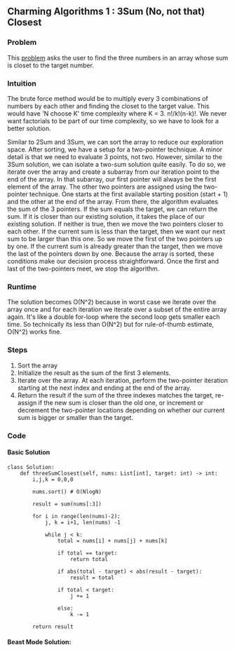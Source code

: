 ## Charming Algorithms 1 : 3Sum (No, not that) Closest

### Problem
This [problem](https://leetcode.com/problems/3sum-closest) asks the user to find the three numbers in an array whose sum is closet to the target number. 

### Intuition 
The brute force method would be to multiply every 3 combinations of numbers by each other and finding the closet to the target value. This would have 'N choose K' time complexity where K = 3. n!/k!(n-k)!. We never want factorials to be part of our time complexity, so we have to look for a better solution. 

Similar to 2Sum and 3Sum, we can sort the array to reduce our exploration space. After sorting, we have a setup for a two-pointer technique. A minor detail is that we need to evaluate 3 points, not two. However, similar to the 3Sum solution, we can isolate a two-sum solution quite easily. To do so, we iterate over the array and create a subarray from our iteration point to the end of the array. In that subarray, our first pointer will always be the first element of the array. The other two pointers are assigned using the two-pointer technique. One starts at the first available starting position (start + 1) and the other at the end of the array. From there, the algorithm evaluates the sum of the 3 pointers. If the sum equals the target, we can return the sum. If it is closer than our existing solution, it takes the place of our existing solution. If neither is true, then we move the two pointers closer to each other. If the current sum is less than the target, then we want our next sum to be larger than this one. So we move the first of the two pointers up by one. If the current sum is already greater than the target, then we move the last of the pointers down by one. Because the array is sorted, these conditions make our decision process straightforward. Once the first and last of the two-pointers meet, we stop the algorithm. 

### Runtime
The solution becomes O(N^2) because in worst case we iterate over the array once and for each iteration we iterate over a subset of the entire array again. It's like a double for-loop where the second loop gets smaller each time. So technically its less than O(N^2) but for rule-of-thumb estimate, O(N^2) works fine. 

### Steps 
1. Sort the array
2. Initialize the result as the sum of the first 3 elements. 
3. Iterate over the array. At each iteration, perform the two-pointer iteration starting at the next index and ending at the end of the array. 
4. Return the result if the sum of the three indexes matches the target, re-assign if the new sum is closer than the old one, or increment or decrement the two-pointer locations depending on whether our current sum is bigger or smaller than the target. 

### Code 

#### Basic Solution
```
class Solution:
    def threeSumClosest(self, nums: List[int], target: int) -> int:
        i,j,k = 0,0,0

        nums.sort() # O(NlogN)

        result = sum(nums[:3])

        for i in range(len(nums)-2):
            j, k = i+1, len(nums) -1 

            while j < k:
                total = nums[i] + nums[j] + nums[k]

                if total == target:
                    return total
                
                if abs(total - target) < abs(result - target):
                    result = total 
                
                if total < target: 
                    j += 1
                
                else:
                    k -= 1
            
        return result
```

#### Beast Mode Solution:

```

```